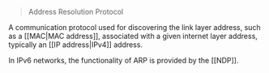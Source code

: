 > Address Resolution Protocol

A communication protocol used for discovering the link layer address, such as a [[MAC|MAC address]], associated with a given internet layer address, typically an [[IP address|IPv4]] address.

In IPv6 networks, the functionality of ARP is provided by the [[NDP]].